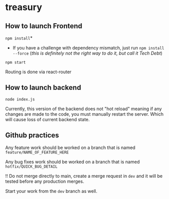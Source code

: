# treasury

## How to launch Frontend
`npm install`*


* If you have a challenge with dependency mismatch, just run `npm install --force`
(_this is definitely not the right way to do it, but call it Tech Debt_)

`npm start`

Routing is done via react-router

## How to launch backend

`node index.js`

Currently, this version of the backend does not "hot reload" meaning if any changes are made to the code, you must manually restart the server. Which will cause loss of current backend state.

## Github practices
Any feature work should be worked on a branch that is named `feature/NAME_OF_FEATURE_HERE`

Any bug fixes work should be worked on a branch that is named `hotfix/QUICK_BUG_DETAIL`

!! Do not merge directly to main, create a merge request in `dev` and it will be tested before any production merges.

Start your work from the `dev` branch as well.
